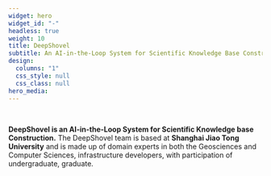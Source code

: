 ```yaml
---
widget: hero
widget_id: "-"
headless: true
weight: 10
title: DeepShovel
subtitle: An AI-in-the-Loop System for Scientific Knowledge Base Construction
design:
  columns: "1"
  css_style: null
  css_class: null
hero_media: 
---
```

<br>

**DeepShovel is an AI-in-the-Loop System for Scientific Knowledge base Construction.** The DeepShovel team is based at **Shanghai Jiao Tong University** and is made up of domain experts in both the Geosciences and Computer Sciences, infrastructure developers, with participation of undergraduate, graduate.
